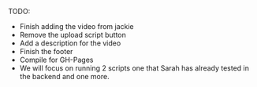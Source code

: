 TODO:
- Finish adding the video from jackie
- Remove the upload script button
- Add a description for the video
- Finish the footer
- Compile for GH-Pages
- We will focus on running 2 scripts one that Sarah has already tested in the backend and one more. 
